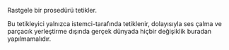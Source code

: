 Rastgele bir prosedürü tetikler.

Bu tetikleyici yalnızca istemci-tarafında tetiklenir, dolayısıyla ses çalma ve parçacık yerleştirme dışında gerçek dünyada hiçbir değişiklik buradan yapılmamalıdır.